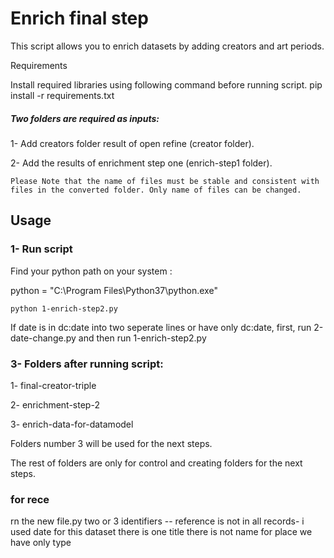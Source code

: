 # Enrich final step
This script allows you to enrich datasets by adding creators and art periods.

Requirements

Install required libraries using following command before running script. pip install -r requirements.txt

##### Two folders are required as inputs:
1- Add creators folder result of open refine (creator folder).

2- Add the results of enrichment step one (enrich-step1 folder).

`Please Note that the name of files must be stable and consistent with files in the converted folder.
Only name of files can be changed.`

## Usage

### 1- Run script

Find your python path on your system :

python = "C:\Program Files\Python37\python.exe"

`python 1-enrich-step2.py`

If date is in dc:date into two seperate lines or have only dc:date, first, run 2-date-change.py and then run  1-enrich-step2.py


### 3- Folders after running script:

1- final-creator-triple

2- enrichment-step-2

3- enrich-data-for-datamodel

Folders number 3 will be used for the next steps.

The rest of folders are only for control and creating folders for the next steps.



### for rece 

rn the new file.py
two or 3 identifiers -- reference is not in all records- i used date for this dataset
there is one title
there is not name for place we have only type
